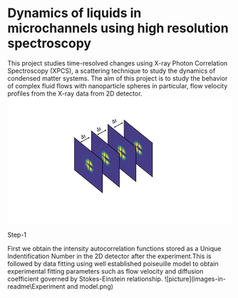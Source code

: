 # Dynamics of liquids in microchannels using high resolution spectroscopy
This project studies time-resolved changes using X-ray Photon Correlation Spectroscopy (XPCS), a scattering technique to study the dynamics of condensed matter systems. The aim of this project is to study the behavior of complex fluid flows with nanoparticle spheres in particular, flow velocity profiles from the X-ray data from 2D detector.
![picture](xpcs.png)

Step-1

First we obtain the intensity autocorrelation functions stored as a Unique Indentification Number in the 2D detector after the experiment.This is followed by data fitting using well established poiseuille model to obtain experimental fitting parameters such as flow velocity and diffusion coefficient governed by Stokes-Einstein relationship.
![picture](images-in-readme\Experiment and model.png)
